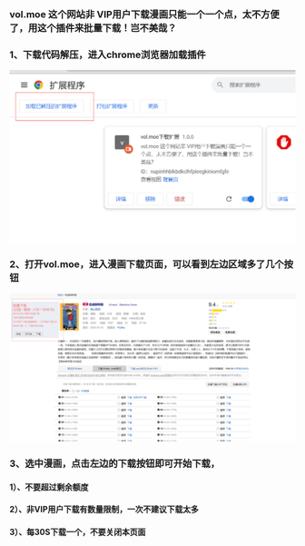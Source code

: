 ### vol.moe 这个网站非 VIP用户下载漫画只能一个一个点，太不方便了，用这个插件来批量下载！岂不美哉？

### 1、下载代码解压，进入chrome浏览器加载插件

![](desc/step1.jpg)

### 2、打开vol.moe，进入漫画下载页面，可以看到左边区域多了几个按钮

![](desc/step2.png)


### 3、选中漫画，点击左边的下载按钮即可开始下载，
#### 1）、不要超过剩余额度
#### 2）、非VIP用户下载有数量限制，一次不建议下载太多
#### 3）、每30S下载一个，不要关闭本页面